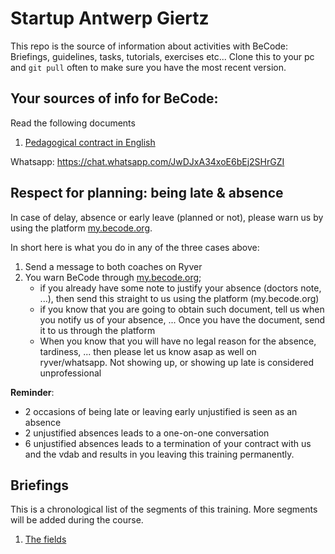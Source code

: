 # Startup Antwerp Giertz

This repo is the source of information about activities with BeCode: Briefings, guidelines, tasks, tutorials, exercises etc...
Clone this to your pc and `git pull` often to make sure you have the most recent version.

## Your sources of info for BeCode:

Read the following documents
 1. [Pedagogical contract in English](https://github.com/becodeorg/BeCode/blob/master/educationalcontract.md)

 Whatsapp: https://chat.whatsapp.com/JwDJxA34xoE6bEj2SHrGZI


## Respect for planning: being late & absence

In case of delay, absence or early leave (planned or not), please warn us by using the platform [my.becode.org](https://my.becode.org).

In short here is what you do in any of the three cases above:

1) Send a message to both coaches on Ryver
2) You warn BeCode through [my.becode.org](https://my.becode.org/);
    - if you already have some note to justify your absence (doctors note, ...), then send this straight to us using the platform (my.becode.org)
    - if you know that you are going to obtain such document, tell us when you notify us of your absence, ...  Once you have the document, send it to us through the platform
    - When you know that you will have no legal reason for the absence, tardiness, ... then please let us know asap as well on ryver/whatsapp. Not showing up, or showing up late is considered unprofessional


**Reminder**:

 - 2 occasions of being late or leaving early unjustified is seen as an absence
 - 2 unjustified absences leads to a one-on-one conversation
 - 6 unjustified absences leads to a termination of your contract with us and the vdab and results in you leaving this training permanently.

  
## Briefings
This is a chronological list of the segments of this training. More segments will be added during the course.
  
 1. [The fields](/1.The-Fields/)
